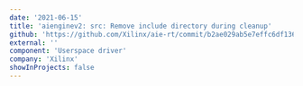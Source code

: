 ```yaml
---
date: '2021-06-15'
title: 'aienginev2: src: Remove include directory during cleanup'
github: 'https://github.com/Xilinx/aie-rt/commit/b2ae029ab5e7effc6df136398c88bc320f8ccc01'
external: ''
component: 'Userspace driver'
company: 'Xilinx'
showInProjects: false
---
```

